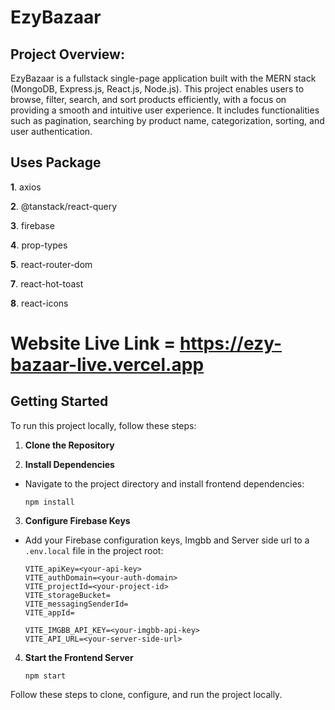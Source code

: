 # EzyBazaar

## Project Overview:

EzyBazaar is a fullstack single-page application built with the MERN stack (MongoDB, Express.js, React.js, Node.js). This project enables users to browse, filter, search, and sort products efficiently, with a focus on providing a smooth and intuitive user experience. It includes functionalities such as pagination, searching by product name, categorization, sorting, and user authentication.

## Uses Package

**1**. axios

**2**. @tanstack/react-query

**3**. firebase

**4**. prop-types

**5**. react-router-dom

**7**. react-hot-toast

**8**. react-icons

# Website Live Link = https://ezy-bazaar-live.vercel.app

## Getting Started

To run this project locally, follow these steps:

1. **Clone the Repository**

2. **Install Dependencies**

- Navigate to the project directory and install frontend dependencies:
  ```
  npm install
  ```

3. **Configure Firebase Keys**

- Add your Firebase configuration keys, Imgbb and Server side url to a `.env.local` file in the project root:

  ```
  VITE_apiKey=<your-api-key>
  VITE_authDomain=<your-auth-domain>
  VITE_projectId=<your-project-id>
  VITE_storageBucket=
  VITE_messagingSenderId=
  VITE_appId=

  VITE_IMGBB_API_KEY=<your-imgbb-api-key>
  VITE_API_URL=<your-server-side-url>
  ```

4. **Start the Frontend Server**
   ```
   npm start
   ```

Follow these steps to clone, configure, and run the project locally.

